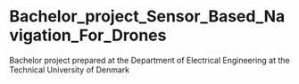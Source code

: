 # Bachelor_project_Sensor_Based_Navigation_For_Drones
Bachelor project prepared at the Department of Electrical Engineering at the Technical University of Denmark
